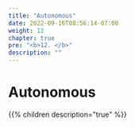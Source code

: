 ```yaml
---
title: "Autonomous"
date: 2022-09-16T08:56:14-07:00
weight: 12
chapter: true
pre: "<b>12. </b>"
description: ""
---
```


# Autonomous 

{{% children description="true" %}}
